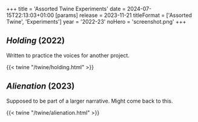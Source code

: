 +++
title = 'Assorted Twine Experiments'
date = 2024-07-15T22:13:03+01:00
[params]
    release = 2023-11-21
    titleFormat = ['Assorted Twine', 'Experiments']
    year = '2022-23'
    noHero = 'screenshot.png'
+++

## *Holding* (2022)

Written to practice the voices for another project.

{{< twine "/twine/holding.html" >}}

## *Alienation* (2023)

Supposed to be part of a larger narrative. Might come back to this.

{{< twine "/twine/alienation.html" >}}